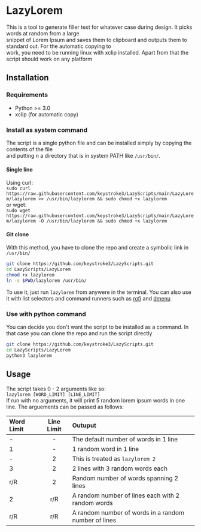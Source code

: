 # LazyLorem

This is a tool to generate filler text for whatever case during design. It picks words at random from a large  
snippet of Lorem Ipsum and saves them to clipboard and outputs them to standard out. For the automatic copying to  
work, you need to be running linux with xclip installed. Apart from that the script should work on any platform  

## Installation
### Requirements
* Python >= 3.0
* xclip (for automatic copy)


### Install as system command
The script is a single python file and can be installed simply by copying the contents of the file  
and putting n a directory that is in system PATH like `/usr/bin/`.

#### Single line
Using curl:  
`sudo curl https://raw.githubusercontent.com/keystroke3/LazyScripts/main/LazyLorem/lazylorem >> /usr/bin/lazylorem && sudo chmod +x lazylorem`  
or wget:  
`sudo wget https://raw.githubusercontent.com/keystroke3/LazyScripts/main/LazyLorem/lazylorem -O /usr/bin/lazylorem && sudo chmod +x lazylorem`

#### Git clone
With this method, you have to clone the repo and create a symbolic link in `/usr/bin/`
```bash
git clone https://github.com/keystroke3/LazyScripts.git
cd LazyScripts/LazyLorem
chmod +x lazylorem
ln -s $PWD/lazylorem /usr/bin/
```
To use it, just run `lazylorem` from anywere in the terminal. You can also use it with list selectors and command runners such as [rofi](https://github.com/davatorium/rofi) and [dmenu](https://github.com/davatorium/rofi)
### Use with python command
You can decide you don't want the script to be installed as a command. In that case you can clone the repo and run the script directly
```bash
git clone https://github.com/keystroke3/LazyScripts.git
cd LazyScripts/LazyLorem
python3 lazylorem
```

## Usage
The script takes 0 - 2 arguments like so:   
`lazylorem [WORD_LIMIT] [LINE_LIMIT]`  
If run with no arguments, it will print 5 random lorem ipsum words in one line. The arguements can be passed as follows:

| Word Limit     | Line Limit     | Outuput     |
| :------------- | :----------: | :----------- |
|  - |  - | The default number of words in 1 line    |
| 1   | - | 1 random word in 1 line |
| -   | 2 | This is treated as  `lazylorem 2` |
| 3   | 2 | 2 lines with 3 random words each |
| r/R   | 2 | Random number of words spanning 2 lines |
| 2   | r/R | A random number of lines each with 2 random words |
| r/R   | r/R | A random number of words in a random number of lines |

